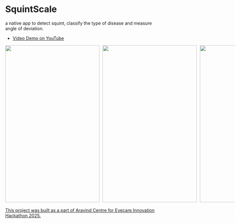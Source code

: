 # SquintScale
a native app to detect squint, classify the type of disease and measure angle of deviation.

- [Video Demo on YouTube](https://www.youtube.com/shorts/1GRv9egegAw)
  
<div style='display:flex; align-items:center; gap: 10px;' align='center'>

<img src="https://github.com/user-attachments/assets/e5d7984f-853f-4d31-92a3-b51bd3994361" width="300px" height="500px" />
<a href="#">

<img src="https://github.com/user-attachments/assets/65840b2f-439a-4d76-b8e8-c95c0b2045ad" width="300px" height="500px" />
<a href="#">

<img src="https://github.com/user-attachments/assets/d7ad2b32-a81f-453a-82cb-fb4eae86c31b" width="300px" height="500px" />
<a href="#">
</div>
<br>
This project was built as a part of Aravind Centre for Eyecare Innovation Hackathon 2025.
